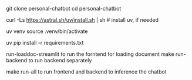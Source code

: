 git clone <repo-url> personal-chatbot
cd personal-chatbot

curl -Ls https://astral.sh/uv/install.sh | sh   # install uv, if needed

uv venv
source .venv/bin/activate

uv pip install -r requirements.txt

run-loaddoc-streamlit to run the forntend for loading document
make run-backend to run backend separately

make run-all to run frontend and backend to inference the chatbot


